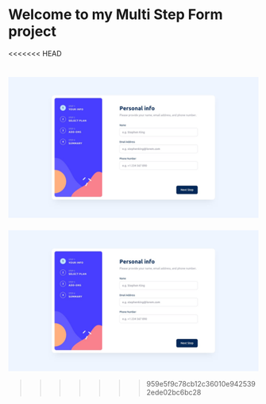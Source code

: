 # Welcome to my Multi Step Form project
<<<<<<< HEAD

![Design preview for the News homepage coding challenge](./design/desktop-design-step-1.jpg)
=======
![Design preview for the News homepage coding challenge](./design/desktop-design-step-1.jpg)
>>>>>>> 959e5f9c78cb12c36010e9425392ede02bc6bc28

